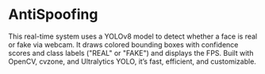# AntiSpoofing
This real-time system uses a YOLOv8 model to detect whether a face is real or fake via webcam. It draws colored bounding boxes with confidence scores and class labels ("REAL" or "FAKE") and displays the FPS. Built with OpenCV, cvzone, and Ultralytics YOLO, it’s fast, efficient, and customizable.
